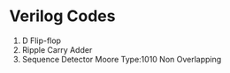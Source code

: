 # Verilog Codes
1. D Flip-flop
2. Ripple Carry Adder
3. Sequence Detector Moore Type:1010 Non Overlapping

